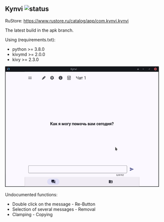 ## Kynvi ![status](https://img.shields.io/uptimerobot/status/m797189051-c9c82425b2010468a0aeb552?style=flat-square)

RuStore: https://www.rustore.ru/catalog/app/com.kynvi.kynvi

The latest build in the apk branch.

Using (requirements.txt):

* python >= 3.8.0
* kivymd >= 2.0.0
* kivy >= 2.3.0

![Kynvi](images/Kynvi.png)

Undocumented functions:

* Double click on the message - Re-Button
* Selection of several messages - Removal
* Clamping - Copying
